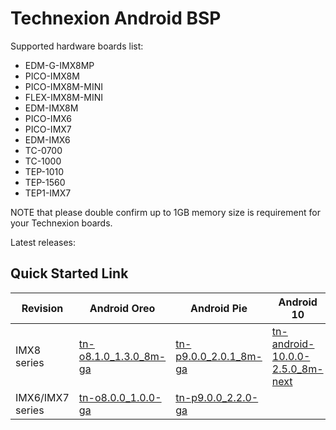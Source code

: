 Technexion Android BSP
==========

Supported hardware boards list:

* EDM-G-IMX8MP
* PICO-IMX8M
* PICO-IMX8M-MINI
* FLEX-IMX8M-MINI
* EDM-IMX8M
* PICO-IMX6
* PICO-IMX7
* EDM-IMX6
* TC-0700
* TC-1000
* TEP-1010
* TEP-1560
* TEP1-IMX7

NOTE that please double confirm up to 1GB memory size is requirement for your Technexion boards.

Latest releases:

Quick Started Link
-----------

|Revision|Android Oreo|Android Pie|Android 10|
|---|---|---|---|
|IMX8 series | [tn-o8.1.0_1.3.0_8m-ga](https://github.com/technexion-android/cookers/tree/tn-p9.0.0_2.0.1_8m-ga#technexion-android-9-sdk-for-imx8-platforms) |[tn-p9.0.0_2.0.1_8m-ga](https://github.com/technexion-android/cookers/tree/tn-p9.0.0_2.0.1_8m-ga#technexion-android-9-sdk-for-imx8-platforms)|[tn-android-10.0.0-2.5.0_8m-next](https://github.com/technexion-android/cookers/tree/tn-android-10.0.0-2.5.0_8m-next#technexion-android-10-BSP-for-imx8-platforms)|
|IMX6/IMX7 series |[tn-o8.0.0_1.0.0-ga](https://github.com/technexion-android/cookers/tree/tn-o8.0.0_1.0.0-ga#technexion-android-8-sdk-for-imx6imx7-platforms) |[tn-p9.0.0_2.2.0-ga](https://github.com/technexion-android/cookers/tree/tn-p9.0.0_2.2.0-ga#technexion-android-9-sdk-for-imx6imx7-platforms)||
